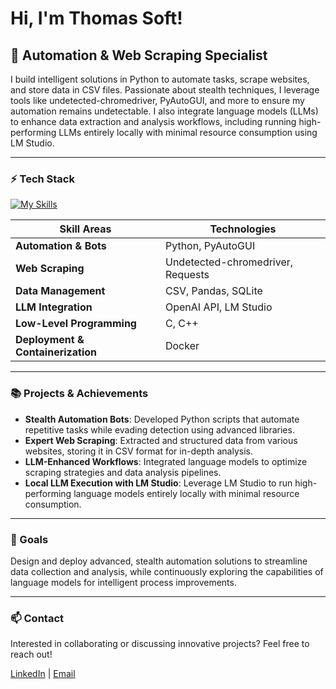 # Hi, I'm Thomas Soft!

## 🤖 Automation & Web Scraping Specialist

I build intelligent solutions in Python to automate tasks, scrape websites, and store data in CSV files. Passionate about stealth techniques, I leverage tools like undetected-chromedriver, PyAutoGUI, and more to ensure my automation remains undetectable. I also integrate language models (LLMs) to enhance data extraction and analysis workflows, including running high-performing LLMs entirely locally with minimal resource consumption using LM Studio.

---

### ⚡️ Tech Stack

[![My Skills](https://skillicons.dev/icons?i=python,selenium,docker,postman,js,html,raspberrypi,arduino,bash,cpp,c)](https://skillicons.dev)

| **Skill Areas**                     | **Technologies**                                          |
|-------------------------------------|-----------------------------------------------------------|
| **Automation & Bots**               | Python, PyAutoGUI                                         |
| **Web Scraping**                    | Undetected-chromedriver, Requests                         |
| **Data Management**                 | CSV, Pandas, SQLite                                       |
| **LLM Integration**                 | OpenAI API, LM Studio                                     |
| **Low-Level Programming**           | C, C++                                                    |
| **Deployment & Containerization**   | Docker                                                    |

---

### 📚 Projects & Achievements

- **Stealth Automation Bots**: Developed Python scripts that automate repetitive tasks while evading detection using advanced libraries.
- **Expert Web Scraping**: Extracted and structured data from various websites, storing it in CSV format for in-depth analysis.
- **LLM-Enhanced Workflows**: Integrated language models to optimize scraping strategies and data analysis pipelines.
- **Local LLM Execution with LM Studio**: Leverage LM Studio to run high-performing language models entirely locally with minimal resource consumption.

---

### 🎯 Goals

Design and deploy advanced, stealth automation solutions to streamline data collection and analysis, while continuously exploring the capabilities of language models for intelligent process improvements.

---

### 📫 Contact

Interested in collaborating or discussing innovative projects? Feel free to reach out!

[LinkedIn](https://www.linkedin.com/in/thomas-tofil-619653296/) | [Email](mailto:dev.thomas.soft+re@gmail.com)
